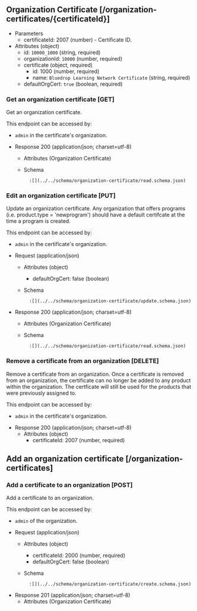 ## Organization Certificate [/organization-certificates/{certificateId}]

+ Parameters
    + certificateId: 2007 (number) - Certificate ID.
+ Attributes (object)
    - id: `10000_1000` (string, required)
    - organizationId: `10000` (number, required)
    - certificate (object, required)
        - id: 1000 (number, required)
        - name: `Bluedrop Learning Network Certificate` (string, required)
    - defaultOrgCert: `true` (boolean, required)

### Get an organization certificate [GET]
Get an organization certificate.

This endpoint can be accessed by:

- `admin` in the certificate's organization.

+ Response 200 (application/json; charset=utf-8)
    + Attributes (Organization Certificate)
    + Schema

            :[](../../schema/organization-certificate/read.schema.json)

### Edit an organization certificate [PUT]
Update an organization certificate. Any organization that offers programs (i.e. product.type = 'newprogram') should have
a default certifcate at the time a program is created.

This endpoint can be accessed by:

- `admin` in the certificate's organization.

+ Request (application/json)
    + Attributes (object)
        - defaultOrgCert: false (boolean)
    + Schema

            :[](../../schema/organization-certificate/update.schema.json)

+ Response 200 (application/json; charset=utf-8)
    + Attributes (Organization Certificate)
    + Schema

            :[](../../schema/organization-certificate/read.schema.json)

### Remove a certificate from an organization [DELETE]
Remove a certificate from an organization. Once a certificate is removed from an organization, the certificate can no
longer be added to any product within the organization. The certficate will still be used for the products that were
previously assigned to.

This endpoint can be accessed by: 

- `admin` in the certificate's organization.

+ Response 200 (application/json; charset=utf-8)
    + Attributes (object)
        - certificateId: 2007 (number, required)

## Add an organization certificate [/organization-certificates]

### Add a certificate to an organization [POST]

Add a certificate to an organization.

This endpoint can be accessed by:

- `admin` of the organization.

+ Request (application/json)
    + Attributes (object)
        - certificateId: 2000 (number, required)
        - defaultOrgCert: false (boolean)
    + Schema

            :[](../../schema/organization-certificate/create.schema.json)

+ Response 201 (application/json; charset=utf-8)
    + Attributes (Organization Certificate)
